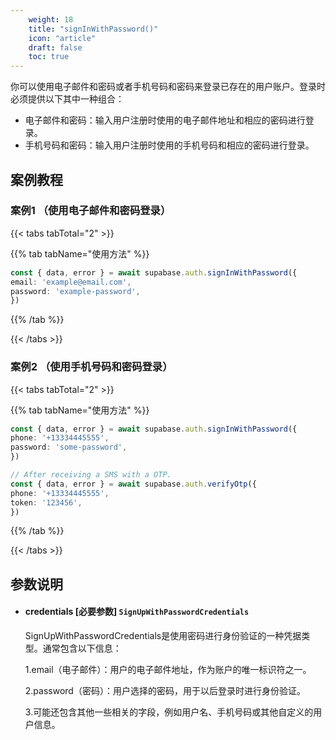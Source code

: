 ```yaml
---
    weight: 18
    title: "signInWithPassword()"
    icon: "article"
    draft: false
    toc: true
---
```


你可以使用电子邮件和密码或者手机号码和密码来登录已存在的用户账户。登录时必须提供以下其中一种组合：

* 电子邮件和密码：输入用户注册时使用的电子邮件地址和相应的密码进行登录。
* 手机号码和密码：输入用户注册时使用的手机号码和相应的密码进行登录。






## 案例教程

### 案例1 （使用电子邮件和密码登录）

{{< tabs tabTotal="2" >}}



{{% tab tabName="使用方法" %}}



  ```ts
const { data, error } = await supabase.auth.signInWithPassword({
  email: 'example@email.com',
  password: 'example-password',
})
  ```



{{% /tab %}}

{{< /tabs >}}


### 案例2 （使用手机号码和密码登录）

{{< tabs tabTotal="2" >}}



{{% tab tabName="使用方法" %}}



  ```ts
const { data, error } = await supabase.auth.signInWithPassword({
  phone: '+13334445555',
  password: 'some-password',
})

// After receiving a SMS with a OTP.
const { data, error } = await supabase.auth.verifyOtp({
  phone: '+13334445555',
  token: '123456',
})
  ```



{{% /tab %}}

{{< /tabs >}}





## 参数说明


<ul className="method-list-group">
  
<li className="method-list-item">
  <h4 className="method-list-item-label">
    <span className="method-list-item-label-name">
      credentials
    </span>
    <span className="method-list-item-label-badge required">
      [必要参数]
    </span>
    <span className="method-list-item-validation">
      <code>SignUpWithPasswordCredentials</code> 
    </span>
  </h4>
  <div class="method-list-item-description">

SignUpWithPasswordCredentials是使用密码进行身份验证的一种凭据类型。通常包含以下信息：

1.email（电子邮件）：用户的电子邮件地址，作为账户的唯一标识符之一。

2.password（密码）：用户选择的密码，用于以后登录时进行身份验证。

3.可能还包含其他一些相关的字段，例如用户名、手机号码或其他自定义的用户信息。

  </div>
  

</li>

</ul>
